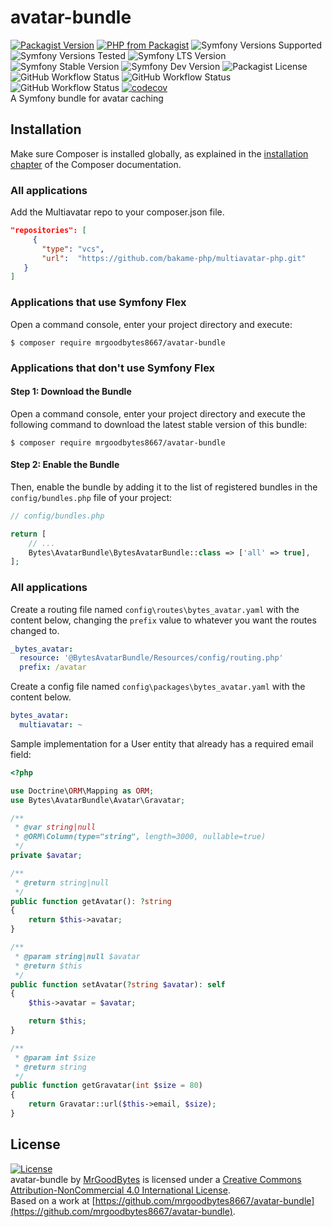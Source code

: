 # avatar-bundle
[![Packagist Version](https://img.shields.io/packagist/v/mrgoodbytes8667/avatar-bundle?logo=packagist&logoColor=FFF&style=flat)](https://packagist.org/packages/mrgoodbytes8667/avatar-bundle)
[![PHP from Packagist](https://img.shields.io/packagist/php-v/mrgoodbytes8667/avatar-bundle?logo=php&logoColor=FFF&style=flat)](https://packagist.org/packages/mrgoodbytes8667/avatar-bundle)
![Symfony Versions Supported](https://img.shields.io/endpoint?url=https%3A%2F%2Fshields.mrgoodbytes.dev%2Fshield%2Fsymfony%2F%255E6.2&logoColor=FFF&style=flat)
![Symfony Versions Tested](https://img.shields.io/endpoint?url=https%3A%2F%2Fshields.mrgoodbytes.dev%2Fshield%2Fsymfony-test%2F%253E%253D6.2%2520%253C6.4&logoColor=FFF&style=flat)
![Symfony LTS Version](https://img.shields.io/endpoint?url=https%3A%2F%2Fshields.mrgoodbytes.dev%2Fshield%2Flts%2F%255E6.2&logoColor=FFF&style=flat)
![Symfony Stable Version](https://img.shields.io/endpoint?url=https%3A%2F%2Fshields.mrgoodbytes.dev%2Fshield%2Fstable%2F%255E6.2&logoColor=FFF&style=flat)
![Symfony Dev Version](https://img.shields.io/endpoint?url=https%3A%2F%2Fshields.mrgoodbytes.dev%2Fshield%2Fdev%2F%255E6.2&logoColor=FFF&style=flat)
![Packagist License](https://img.shields.io/packagist/l/mrgoodbytes8667/avatar-bundle?logo=creative-commons&logoColor=FFF&style=flat)  
![GitHub Workflow Status](https://img.shields.io/github/actions/workflow/status/mrgoodbytes8667/avatar-bundle/release.yml?label=stable&logo=github&logoColor=FFF&style=flat)
![GitHub Workflow Status](https://img.shields.io/github/actions/workflow/status/mrgoodbytes8667/avatar-bundle/run-tests.yml?logo=github&logoColor=FFF&style=flat)
![GitHub Workflow Status](https://img.shields.io/github/actions/workflow/status/mrgoodbytes8667/avatar-bundle/run-tests-by-version.yml?logo=github&logoColor=FFF&style=flat)
[![codecov](https://img.shields.io/codecov/c/github/mrgoodbytes8667/avatar-bundle/0.11?logo=codecov&logoColor=FFF&style=flat)](https://codecov.io/gh/mrgoodbytes8667/avatar-bundle)  
A Symfony bundle for avatar caching

## Installation

Make sure Composer is installed globally, as explained in the
[installation chapter](https://getcomposer.org/doc/00-intro.md)
of the Composer documentation.

### All applications
Add the Multiavatar repo to your composer.json file.

```json
"repositories": [
     {
       "type": "vcs",
       "url":  "https://github.com/bakame-php/multiavatar-php.git"
   }
]
```

### Applications that use Symfony Flex

Open a command console, enter your project directory and execute:

```console
$ composer require mrgoodbytes8667/avatar-bundle
```

### Applications that don't use Symfony Flex

#### Step 1: Download the Bundle

Open a command console, enter your project directory and execute the
following command to download the latest stable version of this bundle:

```console
$ composer require mrgoodbytes8667/avatar-bundle
```

#### Step 2: Enable the Bundle

Then, enable the bundle by adding it to the list of registered bundles
in the `config/bundles.php` file of your project:

```php
// config/bundles.php

return [
    // ...
    Bytes\AvatarBundle\BytesAvatarBundle::class => ['all' => true],
];
```

### All applications

Create a routing file named `config\routes\bytes_avatar.yaml` with the content below, changing the `prefix` value to whatever you want the routes changed to.

```yaml
_bytes_avatar:
  resource: '@BytesAvatarBundle/Resources/config/routing.php'
  prefix: /avatar
```

Create a config file named `config\packages\bytes_avatar.yaml` with the content below.

```yaml
bytes_avatar:
  multiavatar: ~
```

Sample implementation for a User entity that already has a required email field:

```php
<?php

use Doctrine\ORM\Mapping as ORM;
use Bytes\AvatarBundle\Avatar\Gravatar;

/**
 * @var string|null
 * @ORM\Column(type="string", length=3000, nullable=true)
 */
private $avatar;

/**
 * @return string|null
 */
public function getAvatar(): ?string
{
    return $this->avatar;
}

/**
 * @param string|null $avatar
 * @return $this
 */
public function setAvatar(?string $avatar): self
{
    $this->avatar = $avatar;

    return $this;
}

/**
 * @param int $size
 * @return string
 */
public function getGravatar(int $size = 80)
{
    return Gravatar::url($this->email, $size);
}
```

## License
[![License](https://i.creativecommons.org/l/by-nc/4.0/88x31.png)]("http://creativecommons.org/licenses/by-nc/4.0/)  
avatar-bundle by [MrGoodBytes](https://mrgoodbytes.dev) is licensed under a [Creative Commons Attribution-NonCommercial 4.0 International License](http://creativecommons.org/licenses/by-nc/4.0/).  
Based on a work at [https://github.com/mrgoodbytes8667/avatar-bundle](https://github.com/mrgoodbytes8667/avatar-bundle).
